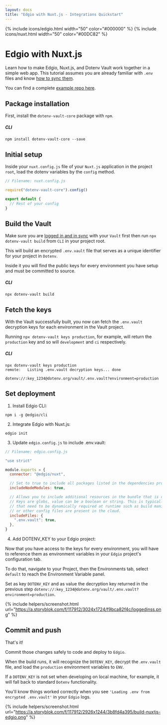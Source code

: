 ```yaml
---
layout: docs
title: "Edgio with Nuxt.js - Integrations Quickstart"
---
```


{% include icons/edgio.html width="50" color="#000000" %}
{% include icons/nuxt.html width="50" color="#00DC82" %}

# **Edgio with Nuxt.js**

Learn how to make Edgio, Nuxt.js, and Dotenv Vault work together in a simple web app. This tutorial assumes you are already familiar with `.env` files and know [how to sync them](/docs/tutorials/sync).

You can find a complete [example repo here](https://github.com/dotenv-org/integration-example-edgio-nuxtjs).

## Package installation

First, install the `dotenv-vault-core` package with `npm`.

##### CLI

```shell
npm install dotenv-vault-core --save
```

## Initial setup

Inside your `nuxt.config.js` file of your `Nuxt.js` application in the project `root`, load the dotenv variables by the `config` method.

```js
// Filename: nuxt.config.js

require("dotenv-vault-core").config()

export default {
  // Rest of your config
}
```

## Build the Vault

Make sure you are [logged in and in sync](/docs/tutorials/sync) with your `Vault` first then run `npx dotenv-vault build` from `CLI` in your project root.

This will build an encrypted `.env.vault` file that serves as a unique identifier for your project in `Dotenv`.

Inside it you will find the public keys for every environment you have setup and must be committed to source.

##### CLI

```shell
npx dotenv-vault build
```

## Fetch the keys

With the Vault successfully built, you now can fetch the `.env.vault` decryption keys for each environment in the Vault project.

Running `npx dotenv-vault keys production`, for example, will return the `production` key and so will `development` and `ci` respectively.

##### CLI

```shell
npx dotenv-vault keys production
remote:   Listing .env.vault decryption keys... done

dotenv://:key_1234@dotenv.org/vault/.env.vault?environment=production
```

## Set deployment

1. Install Edgio CLI:

```shell
npm i -g @edgio/cli
```

2. Integrate Edgio with Nuxt.js:

```shell
edgio init
```

3. Update `edgio.config.js` to include .env.vault:

```js
// Filename: edgio.config.js

"use strict"

module.exports = {
  connector: "@edgio/nuxt",

  // Set to true to include all packages listed in the dependencies property of package.json when deploying to Edgio.
  includeNodeModules: true,

  // Allows you to include additional resources in the bundle that is deployed to Edgio’s serverless JS workers.
  // Keys are globs, value can be a boolean or string. This is typically used to ensure that resources
  // that need to be dynamically required at runtime such as build manifests for server-side rendering
  // or other config files are present in the cloud.
  includeFiles: {
    ".env.vault": true,
  }, 
}
```

4. Add DOTENV_KEY to your Edgio project:

Now that you have access to the keys for every environment, you will have to reference them as environment variables in your `Edgio` project's configuration tab.

To do that, navigate to your Project, then the Environments tab, select `default` to reach the Environment Variable panel.

Set as key `DOTENV_KEY` and as value the decryption key returned in the previous step `dotenv://:key_1234@dotenv.org/vault/.env.vault?environment=production`.

{% include helpers/screenshot.html url="https://a.storyblok.com/f/117912/3024x1724/f9bca82f4c/loggedinss.png" %}

## Commit and push

That's it!

Commit those changes safely to code and deploy to `Edgio`.

When the build runs, it will recognize the `DOTENV_KEY`, decrypt the .`env.vault` file, and load the `production` environment variables to `ENV`.

If a `DOTENV_KEY` is not set when developing on local machine, for example, it will fall back to standard `Dotenv` functionality.

You'll know things worked correctly when you see `'Loading .env from encrypted .env.vault'` in your `Edgio` logs.

{% include helpers/screenshot.html url="https://a.storyblok.com/f/117912/2926x1244/3b8fd4a395/build-nuxtjs-edgio.png" %}
